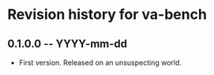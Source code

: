# Revision history for va-bench

## 0.1.0.0 -- YYYY-mm-dd

* First version. Released on an unsuspecting world.
